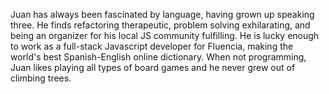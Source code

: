 Juan has always been fascinated by language, having grown up speaking three. He finds refactoring therapeutic, problem solving exhilarating, and being an organizer for his local JS community fulfilling. He is lucky enough to work as a full-stack Javascript developer for Fluencia, making the world's best Spanish-English online dictionary. When not programming, Juan likes playing all types of board games and he never grew out of climbing trees.